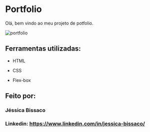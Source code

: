 # Portfolio   

Olá, bem vindo ao meu projeto de potfolio.

![portfolio](https://github.com/JessicaBissaco/Portfolio/assets/99185161/291d8490-a8be-4355-a927-ab06c1e3954b)

## Ferramentas utilizadas:
* HTML

* CSS

* Flex-box

## Feito por:

### Jéssica Bissaco

### Linkedin: https://www.linkedin.com/in/jessica-bissaco/
